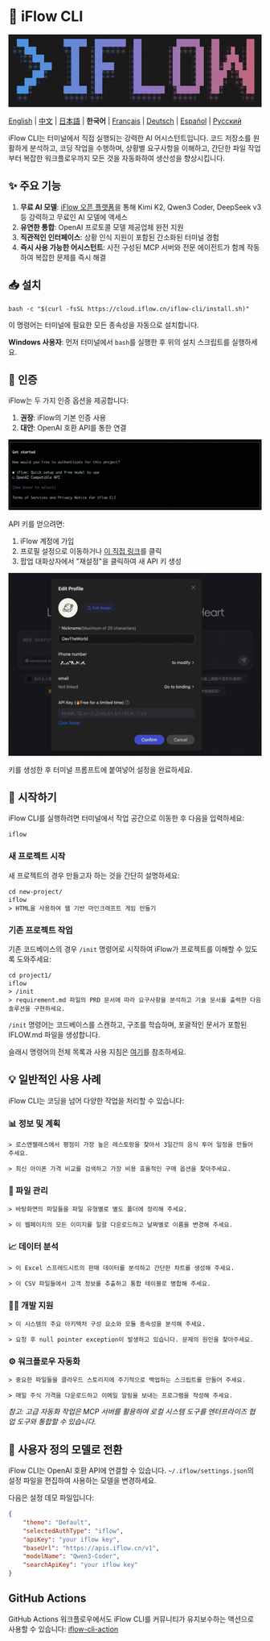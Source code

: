 # 🤖 iFlow CLI
![iFlow CLI Screenshot](./assets/iflow-cli.jpg)

[English](README.md) | [中文](README_CN.md) | [日本語](README_JA.md) | **한국어** | [Français](README_FR.md) | [Deutsch](README_DE.md) | [Español](README_ES.md) | [Русский](README_RU.md)

iFlow CLI는 터미널에서 직접 실행되는 강력한 AI 어시스턴트입니다. 코드 저장소를 원활하게 분석하고, 코딩 작업을 수행하며, 상황별 요구사항을 이해하고, 간단한 파일 작업부터 복잡한 워크플로우까지 모든 것을 자동화하여 생산성을 향상시킵니다.

## ✨ 주요 기능

1. **무료 AI 모델**: [iFlow 오픈 플랫폼](https://docs.iflow.cn/en/docs)을 통해 Kimi K2, Qwen3 Coder, DeepSeek v3 등 강력하고 무료인 AI 모델에 액세스
2. **유연한 통합**: OpenAI 프로토콜 모델 제공업체 완전 지원
3. **직관적인 인터페이스**: 상황 인식 지원이 포함된 간소화된 터미널 경험
4. **즉시 사용 가능한 어시스턴트**: 사전 구성된 MCP 서버와 전문 에이전트가 함께 작동하여 복잡한 문제를 즉시 해결

## 📥 설치

```shell
bash -c "$(curl -fsSL https://cloud.iflow.cn/iflow-cli/install.sh)"
```

이 명령어는 터미널에 필요한 모든 종속성을 자동으로 설치합니다.

**Windows 사용자**: 먼저 터미널에서 `bash`를 실행한 후 위의 설치 스크립트를 실행하세요.

## 🔑 인증

iFlow는 두 가지 인증 옵션을 제공합니다:

1. **권장**: iFlow의 기본 인증 사용
2. **대안**: OpenAI 호환 API를 통한 연결

![iFlow CLI Login](./assets/login.jpg)

API 키를 얻으려면:
1. iFlow 계정에 가입
2. 프로필 설정으로 이동하거나 [이 직접 링크](https://iflow.cn/?open=setting)를 클릭
3. 팝업 대화상자에서 "재설정"을 클릭하여 새 API 키 생성

![iFlow Profile Settings](./assets/profile-settings.jpg)

키를 생성한 후 터미널 프롬프트에 붙여넣어 설정을 완료하세요.

## 🚀 시작하기

iFlow CLI를 실행하려면 터미널에서 작업 공간으로 이동한 후 다음을 입력하세요:

```shell
iflow
```

### 새 프로젝트 시작

새 프로젝트의 경우 만들고자 하는 것을 간단히 설명하세요:

```shell
cd new-project/
iflow
> HTML을 사용하여 웹 기반 마인크래프트 게임 만들기
```

### 기존 프로젝트 작업

기존 코드베이스의 경우 `/init` 명령어로 시작하여 iFlow가 프로젝트를 이해할 수 있도록 도와주세요:

```shell
cd project1/
iflow
> /init
> requirement.md 파일의 PRD 문서에 따라 요구사항을 분석하고 기술 문서를 출력한 다음 솔루션을 구현하세요.
```

`/init` 명령어는 코드베이스를 스캔하고, 구조를 학습하며, 포괄적인 문서가 포함된 IFLOW.md 파일을 생성합니다.

슬래시 명령어의 전체 목록과 사용 지침은 [여기](./i18/en/commands.md)를 참조하세요.

## 💡 일반적인 사용 사례

iFlow CLI는 코딩을 넘어 다양한 작업을 처리할 수 있습니다:

### 📊 정보 및 계획

```text
> 로스앤젤레스에서 평점이 가장 높은 레스토랑을 찾아서 3일간의 음식 투어 일정을 만들어 주세요.
```

```text
> 최신 아이폰 가격 비교를 검색하고 가장 비용 효율적인 구매 옵션을 찾아주세요.
```

### 📁 파일 관리

```text
> 바탕화면의 파일들을 파일 유형별로 별도 폴더에 정리해 주세요.
```

```text
> 이 웹페이지의 모든 이미지를 일괄 다운로드하고 날짜별로 이름을 변경해 주세요.
```

### 📈 데이터 분석

```text
> 이 Excel 스프레드시트의 판매 데이터를 분석하고 간단한 차트를 생성해 주세요.
```

```text
> 이 CSV 파일들에서 고객 정보를 추출하고 통합 테이블로 병합해 주세요.
```

### 👨‍💻 개발 지원

```text
> 이 시스템의 주요 아키텍처 구성 요소와 모듈 종속성을 분석해 주세요.
```

```text
> 요청 후 null pointer exception이 발생하고 있습니다. 문제의 원인을 찾아주세요.
```

### ⚙️ 워크플로우 자동화

```text
> 중요한 파일들을 클라우드 스토리지에 주기적으로 백업하는 스크립트를 만들어 주세요.
```

```text
> 매일 주식 가격을 다운로드하고 이메일 알림을 보내는 프로그램을 작성해 주세요.
```

*참고: 고급 자동화 작업은 MCP 서버를 활용하여 로컬 시스템 도구를 엔터프라이즈 협업 도구와 통합할 수 있습니다.*

## 🔧 사용자 정의 모델로 전환

iFlow CLI는 OpenAI 호환 API에 연결할 수 있습니다. `~/.iflow/settings.json`의 설정 파일을 편집하여 사용하는 모델을 변경하세요.

다음은 설정 데모 파일입니다:
```json
{
    "theme": "Default",
    "selectedAuthType": "iflow",
    "apiKey": "your iflow key",
    "baseUrl": "https://apis.iflow.cn/v1",
    "modelName": "Qwen3-Coder",
    "searchApiKey": "your iflow key"
}
```

## GitHub Actions

GitHub Actions 워크플로우에서도 iFlow CLI를 커뮤니티가 유지보수하는 액션으로 사용할 수 있습니다: [iflow-cli-action](https://github.com/vibe-ideas/iflow-cli-action)